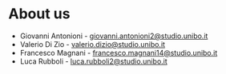 # About us

- Giovanni Antonioni - giovanni.antonioni2@studio.unibo.it
- Valerio Di Zio - valerio.dizio@studio.unibo.it
- Francesco Magnani - francesco.magnani14@studio.unibo.it
- Luca Rubboli - luca.rubboli2@studio.unibo.it